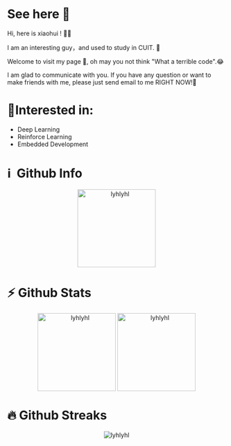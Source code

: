 # See here 👋
Hi, here is xiaohui !​ :raising_hand_man:

I am an interesting guy，and used to study in CUIT. :school:

Welcome to visit my page :page_facing_up:, oh may you not think "What a terrible code".:joy:

I am glad to communicate with you. If you have any question or want to make friends with me, please just send email to me RIGHT NOW!:email:

# 🥇Interested in:
- Deep Learning
- Reinforce Learning
- Embedded Development 

# ℹ️ &nbsp;Github Info

<p align="center"><img height="180em" src="https://github-profile-summary-cards.vercel.app/api/cards/profile-details?username=lyhlyhl&theme=github_dark" alt="lyhlyhl" align = "center"/></p>

# ⚡ Github Stats
  
<p align="center"><img height="180em" src="https://github-readme-stats.vercel.app/api?username=lyhlyhl&hide_border=true&count_private=true&show_icons=true&theme=radical" alt="lyhlyhl" align = "center"/>
<img height="180em" src="https://github-readme-stats.vercel.app/api/top-langs?username=lyhlyhl&show_icons=true&locale=en&layout=compact&hide_border=true&theme=radical" alt="lyhlyhl" align = "center"/></p>

# 🔥 Github Streaks
<p align="center"><img src="https://github-readme-streak-stats.herokuapp.com/?user=lyhlyhl&theme=black-ice&hide_border=true&stroke=0000&background=0D1117&ring=e05397&fire=e05397&currStreakLabel=e05397" alt="lyhlyhl" /></p>
<!--
**lyhlyhl/lyhlyhl** is a ✨ _special_ ✨ repository because its `README.md` (this file) appears on your GitHub profile.

Here are some ideas to get you started:

- 🔭 I’m currently working on ...
- 🌱 I’m currently learning ...
- 👯 I’m looking to collaborate on ...
- 🤔 I’m looking for help with ...
- 💬 Ask me about ...
- 📫 How to reach me: ...
- 😄 Pronouns: ...
- ⚡ Fun fact: ...
-->
